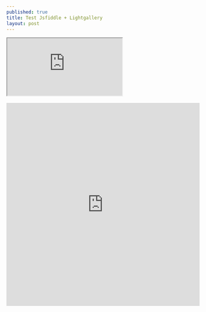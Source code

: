 ```yaml
---
published: true
title: Test Jsfiddle + Lightgallery
layout: post
---
```

<div class="intrinsic-container">
<iframe src="https://jsfiddle.net/qwzxc129/yfyr0j6m/embedded/result,html,js,css/dark/" allowfullscreen></iframe></div>
<br>
<div class="intrinsic-container">
<iframe height='530' src="https://codepen.io/qwzxc129/embed/kXjXkE/?height=530＆theme-id=dark&default-tab=result&embed-version=2" frameborder='no'  scrolling='no' allowtransparency='true' allowfullscreen='true' style='width: 100%;'></iframe></div>

